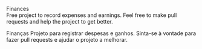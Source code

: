 Finances  
Free project to record expenses and earnings.
Feel free to make pull requests and help the project to get better.

Finanças 
Projeto para registrar despesas e ganhos.
Sinta-se à vontade para fazer pull requests e ajudar o projeto a melhorar.
